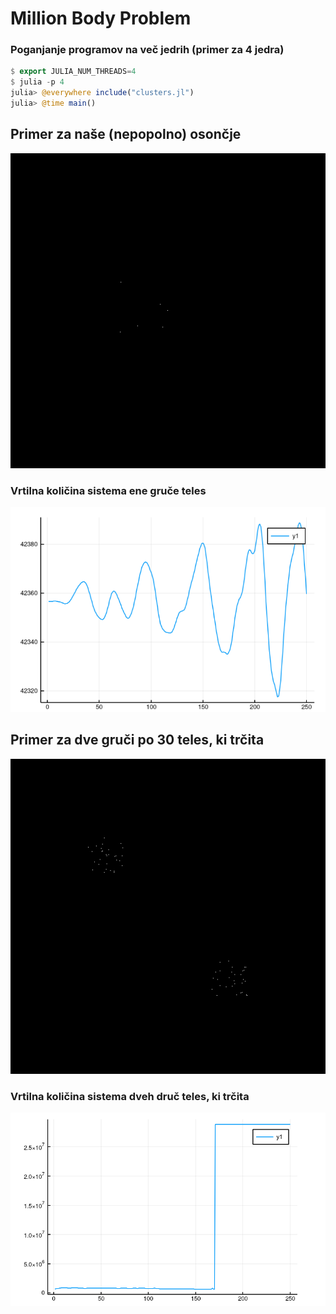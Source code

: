 # Million Body Problem

### Poganjanje programov na več jedrih (primer za 4 jedra)
```julia
$ export JULIA_NUM_THREADS=4
$ julia -p 4
julia> @everywhere include("clusters.jl")
julia> @time main()
```

## Primer za naše (nepopolno) osončje
![gif](test2.gif)

### Vrtilna količina sistema ene gruče teles
![img](momentum-single-cluster.png)


## Primer za dve gruči po 30 teles, ki trčita
![gif](60teles.gif)


### Vrtilna količina sistema dveh druč teles, ki trčita
![img](momentum-two-clusters.png)
